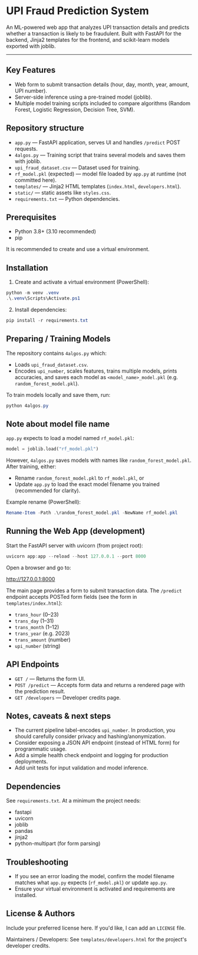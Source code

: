 
# UPI Fraud Prediction System

An ML-powered web app that analyzes UPI transaction details and predicts whether a transaction is likely to be fraudulent. Built with FastAPI for the backend, Jinja2 templates for the frontend, and scikit-learn models exported with joblib.

---

## Key Features

- Web form to submit transaction details (hour, day, month, year, amount, UPI number).
- Server-side inference using a pre-trained model (joblib).
- Multiple model training scripts included to compare algorithms (Random Forest, Logistic Regression, Decision Tree, SVM).

## Repository structure

- `app.py` — FastAPI application, serves UI and handles `/predict` POST requests.
- `4algos.py` — Training script that trains several models and saves them with joblib.
- `upi_fraud_dataset.csv` — Dataset used for training.
- `rf_model.pkl` (expected) — model file loaded by `app.py` at runtime (not committed here).
- `templates/` — Jinja2 HTML templates (`index.html`, `developers.html`).
- `static/` — static assets like `styles.css`.
- `requirements.txt` — Python dependencies.

## Prerequisites

- Python 3.8+ (3.10 recommended)
- pip

It is recommended to create and use a virtual environment.

## Installation

1. Create and activate a virtual environment (PowerShell):

```powershell
python -m venv .venv
.\.venv\Scripts\Activate.ps1
```

2. Install dependencies:

```powershell
pip install -r requirements.txt
```

## Preparing / Training Models

The repository contains `4algos.py` which:

- Loads `upi_fraud_dataset.csv`.
- Encodes `upi_number`, scales features, trains multiple models, prints accuracies, and saves each model as `<model_name>_model.pkl` (e.g. `random_forest_model.pkl`).

To train models locally and save them, run:

```powershell
python 4algos.py
```

Note about model file name
-------------------------
`app.py` expects to load a model named `rf_model.pkl`:

```py
model = joblib.load("rf_model.pkl")
```

However, `4algos.py` saves models with names like `random_forest_model.pkl`. After training, either:

- Rename `random_forest_model.pkl` to `rf_model.pkl`, or
- Update `app.py` to load the exact model filename you trained (recommended for clarity).

Example rename (PowerShell):

```powershell
Rename-Item -Path .\random_forest_model.pkl -NewName rf_model.pkl
```

## Running the Web App (development)

Start the FastAPI server with uvicorn (from project root):

```powershell
uvicorn app:app --reload --host 127.0.0.1 --port 8000
```

Open a browser and go to:

http://127.0.0.1:8000

The main page provides a form to submit transaction data. The `/predict` endpoint accepts POSTed form fields (see the form in `templates/index.html`):

- `trans_hour` (0–23)
- `trans_day` (1–31)
- `trans_month` (1–12)
- `trans_year` (e.g. 2023)
- `trans_amount` (number)
- `upi_number` (string)

## API Endpoints

- `GET /` — Returns the form UI.
- `POST /predict` — Accepts form data and returns a rendered page with the prediction result.
- `GET /developers` — Developer credits page.

## Notes, caveats & next steps

- The current pipeline label-encodes `upi_number`. In production, you should carefully consider privacy and hashing/anonymization.
- Consider exposing a JSON API endpoint (instead of HTML form) for programmatic usage.
- Add a simple health check endpoint and logging for production deployments.
- Add unit tests for input validation and model inference.

## Dependencies

See `requirements.txt`. At a minimum the project needs:

- fastapi
- uvicorn
- joblib
- pandas
- jinja2
- python-multipart (for form parsing)

## Troubleshooting

- If you see an error loading the model, confirm the model filename matches what `app.py` expects (`rf_model.pkl`) or update `app.py`.
- Ensure your virtual environment is activated and requirements are installed.

## License & Authors

Include your preferred license here. If you'd like, I can add an `LICENSE` file.

Maintainers / Developers: See `templates/developers.html` for the project's developer credits.
